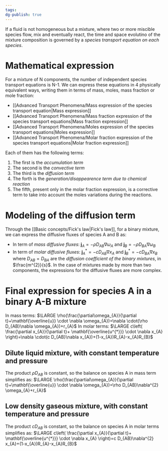 ```yaml
---
tags: 
dg-publish: true
---
```

If a fluid is not homogeneous but a mixture, where two or more miscible species flow, mix and eventually react, the time and space evolutino of the mixture composition is governed by a *species transport equation on each species*.
# Mathematical expression
For a mixture of N components, the number of independent species transport equations is N-1.
We can express these equations in 4 physically equivalent ways, writing them in terms of mass, moles, mass fraction or mole fraction:
- [[Advanced Transport Phenomena/Mass expression of the species transport equation|Mass expression]]
- [[Advanced Transport Phenomena/Mass fraction expression of the species transport equations|Mass fraction expression]]
- [[Advanced Transport Phenomena/Moles expression of the species transport equations|Moles expression]]
- [[Advanced Transport Phenomena/Molar fraction expression of the species transport equations|Molar fraction expression]]

Each of them has the following terms:
1. The first is the *accumulation term*
2. The second is the *convective term*
3. The third is the *diffusion term*
4. The forth is the *generation/disappearence term due to chemical reaction*
5. The fifth, present only in the molar fraction expression, is a corrective term to take into account the moles variations during the reactions. 
# Modeling of the diffusion term
Through the [[Basic concepts/Fick's law|Fick's law]], for a binary mixture, we can express the diffusive fluxes of species A and B as:
- In term of *mass diffusive fluxes*: $\mathbf{j}_{A}=-\rho D_{AB}\nabla \omega_{A}$ and $\mathbf{j}_{B}=-\rho D_{BA}\nabla \omega_{B}$
- In term of *molar diffusive fluxes*: $\mathbf{j}^{*}_{A}=-c D_{AB}\nabla x_{A}$ and $\mathbf{j}^{*}_{B}=-c D_{BA}\nabla x_{B}$
where $D_{AB}=D_{BA}$ are the *diffusion coefficient of the binary mixtures*, in $\frac{m^{2}}{s}$.
In the case of mixtures made by more than two components, the expressions for the diffusive fluxes are more complex. 

# Final expression for species A in a binary A-B mixture
In mass terms:
$\LARGE \rho(\frac{\partial\omega_{A}}{\partial t}+\mathbf{\overline{u}} \cdot \nabla \omega_{A})=\nabla \cdot(\rho D_{AB}\nabla \omega_{A})+r_{A}$
In molar terms:
$\LARGE c\left( \frac{\partial x_{A}}{\partial t}+ \mathbf{\overline{u^{*}}} \cdot \nabla x_{A} \right)=\nabla \cdot(c D_{AB}\nabla x_{A})+(1-x_{A})R_{A}-x_{A}R_{B}$

## Dilute liquid mixture, with constant temperature and pressure
The product $\rho D_{AB}$ is constant, so the balance on species A in mass term simplifies as:
$\LARGE \rho(\frac{\partial\omega_{A}}{\partial t}+\mathbf{\overline{u}} \cdot \nabla \omega_{A})=\rho D_{AB}\nabla^{2} \omega_{A}+r_{A}$
## Low density gaseous mixture, with constant temperature and pressure
The product $cD_{AB}$ is constant, so the balance on species A in molar terms simplifies as:
$\LARGE c\left( \frac{\partial x_{A}}{\partial t}+ \mathbf{\overline{u^{*}}} \cdot \nabla x_{A} \right)=c D_{AB}\nabla^{2} x_{A}+(1-x_{A})R_{A}-x_{A}R_{B}$
